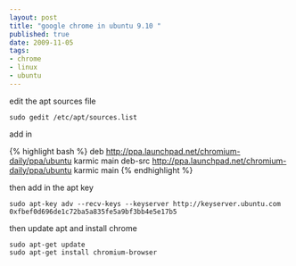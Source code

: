 ```yaml
--- 
layout: post
title: "google chrome in ubuntu 9.10 "
published: true
date: 2009-11-05
tags: 
- chrome
- linux
- ubuntu
---
```

edit the apt sources file

```
sudo gedit /etc/apt/sources.list
```

add in

{% highlight bash %}
deb http://ppa.launchpad.net/chromium-daily/ppa/ubuntu karmic main
deb-src http://ppa.launchpad.net/chromium-daily/ppa/ubuntu karmic main
{% endhighlight %}

then add in the apt key

```
sudo apt-key adv --recv-keys --keyserver http://keyserver.ubuntu.com 0xfbef0d696de1c72ba5a835fe5a9bf3bb4e5e17b5
```

then update apt and install chrome

```
sudo apt-get update
sudo apt-get install chromium-browser
```

